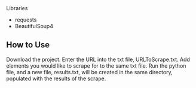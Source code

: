 <div align="center>
            <h1>Python Web Scrapper</h1>
</div>
> A Python web scriping program which reads from a txt file what details to scrape for and what website to visit, then returning the results in a new txt file.
> Developed by C. Hans Culton
> Apache-2.0

## Libraries
- requests
- BeautifulSoup4

## How to Use
Download the project. Enter the URL into the txt file, URLToScrape.txt. Add elements you would like to scrape for to the same txt file. Run the python file, and a new file, results.txt, will be created in the same directory, populated with the results of the scrape.
